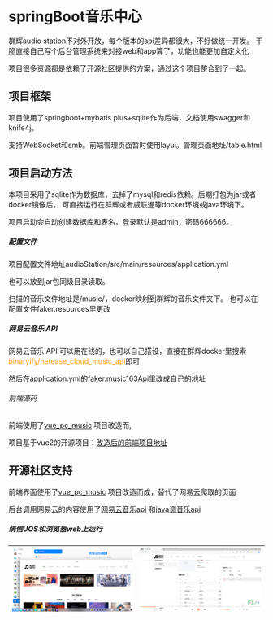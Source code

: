 # springBoot音乐中心

群辉audio station不对外开放，每个版本的api差异都很大，不好做统一开发。 干脆直接自己写个后台管理系统来对接web和app算了，功能也能更加自定义化

项目很多资源都是依赖了开源社区提供的方案，通过这个项目整合到了一起。

## 项目框架

项目使用了springboot+mybatis plus+sqlite作为后端，文档使用swagger和knife4j。

支持WebSocket和smb。前端管理页面暂时使用layui。管理页面地址/table.html

## 项目启动方法

本项目采用了sqlite作为数据库，去掉了mysql和redis依赖。后期打包为jar或者docker镜像后。 可直接运行在群辉或者威联通等docker环境或java环境下。

项目启动会自动创建数据库和表名，登录默认是admin，密码666666。

##### 配置文件

项目配置文件地址audioStation/src/main/resources/application.yml

也可以放到jar包同级目录读取。

扫描的音乐文件地址是/music/，docker映射到群辉的音乐文件夹下。 也可以在配置文件faker.resources里更改

##### 网易云音乐 API
网易云音乐 API 可以用在线的，也可以自己搭设，直接在群辉docker里搜索<font style="color:#FF9900">binaryify/netease_cloud_music_api</font>即可

然后在application.yml的faker.music163Api里改成自己的地址

###### 前端源码
前端使用了[vue_pc_music](https://gitee.com/trtst/vue_pc_music) 项目改造而,

项目基于vue2的开源项目：[改造后的前端项目地址](http://www.anlinxi.top:30000/an/vue_pc_music)

## 开源社区支持

前端界面使用了[vue_pc_music](https://gitee.com/trtst/vue_pc_music) 项目改造而成，替代了网易云爬取的页面

后台调用网易云的内容使用了[网易云音乐api](https://binaryify.github.io/NeteaseCloudMusicApi) 和[java调音乐api](https://github.com/1015770492/yumbo-music-utils)

##### 统信UOS和浏览器web上运行
| ![统信UOS上运行](codeGenrator/imagesuos.png)  | ![浏览器web运行](codeGenrator/imagesweb.jpg)  |
|---|---|
